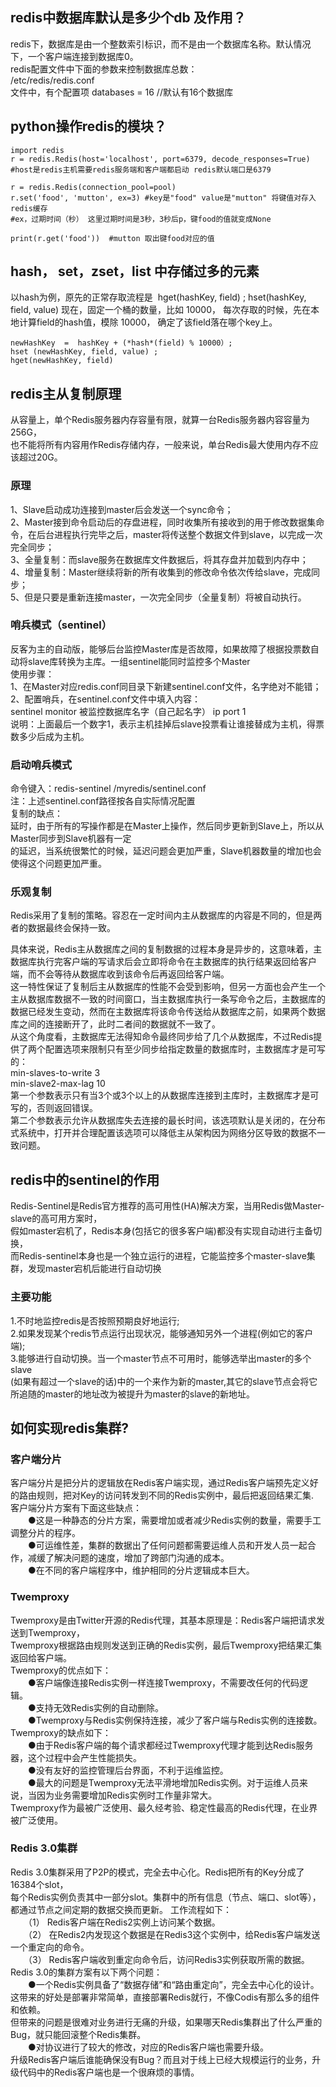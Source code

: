 ## redis中数据库默认是多少个db 及作用？  
redis下，数据库是由一个整数索引标识，而不是由一个数据库名称。默认情况下，一个客户端连接到数据库0。  
redis配置文件中下面的参数来控制数据库总数：  
/etc/redis/redis.conf  
文件中，有个配置项 databases = 16 //默认有16个数据库

## python操作redis的模块？
```
import redis
r = redis.Redis(host='localhost', port=6379, decode_responses=True)
#host是redis主机需要redis服务端和客户端都启动 redis默认端口是6379

r = redis.Redis(connection_pool=pool)
r.set('food', 'mutton', ex=3) #key是"food" value是"mutton" 将键值对存入redis缓存
#ex，过期时间（秒） 这里过期时间是3秒，3秒后p，键food的值就变成None

print(r.get('food'))  #mutton 取出键food对应的值
```

##  hash， set，zset，list 中存储过多的元素
以hash为例，原先的正常存取流程是  hget(hashKey, field) ; hset(hashKey, field, value) 
现在，固定一个桶的数量，比如 10000， 每次存取的时候，先在本地计算field的hash值，模除 10000， 确定了该field落在哪个key上。
```
newHashKey  =  hashKey + (*hash*(field) % 10000）;   
hset (newHashKey, field, value) ;  
hget(newHashKey, field)
```

## redis主从复制原理  
从容量上，单个Redis服务器内存容量有限，就算一台Redis服务器内容容量为256G，  
也不能将所有内容用作Redis存储内存，一般来说，单台Redis最大使用内存不应该超过20G。  
### 原理
1、Slave启动成功连接到master后会发送一个sync命令；  
2、Master接到命令启动后的存盘进程，同时收集所有接收到的用于修改数据集命令，在后台进程执行完毕之后，master将传送整个数据文件到slave，以完成一次完全同步；  
3、全量复制：而slave服务在数据库文件数据后，将其存盘并加载到内存中；  
4、增量复制：Master继续将新的所有收集到的修改命令依次传给slave，完成同步；  
5、但是只要是重新连接master，一次完全同步（全量复制）将被自动执行。  
### 哨兵模式（sentinel）
反客为主的自动版，能够后台监控Master库是否故障，如果故障了根据投票数自动将slave库转换为主库。一组sentinel能同时监控多个Master    
使用步骤：  
1、在Master对应redis.conf同目录下新建sentinel.conf文件，名字绝对不能错；  
2、配置哨兵，在sentinel.conf文件中填入内容：  
sentinel monitor 被监控数据库名字（自己起名字） ip port 1  
说明：上面最后一个数字1，表示主机挂掉后slave投票看让谁接替成为主机，得票数多少后成为主机。    
### 启动哨兵模式
命令键入：redis-sentinel /myredis/sentinel.conf  
注：上述sentinel.conf路径按各自实际情况配置  
复制的缺点：  
延时，由于所有的写操作都是在Master上操作，然后同步更新到Slave上，所以从Master同步到Slave机器有一定  
的延迟，当系统很繁忙的时候，延迟问题会更加严重，Slave机器数量的增加也会使得这个问题更加严重。  
### 乐观复制
Redis采用了复制的策略。容忍在一定时间内主从数据库的内容是不同的，但是两者的数据最终会保持一致。  

具体来说，Redis主从数据库之间的复制数据的过程本身是异步的，这意味着，主数据库执行完客户端的写请求后会立即将命令在主数据库的执行结果返回给客户端，而不会等待从数据库收到该命令后再返回给客户端。  
这一特性保证了复制后主从数据库的性能不会受到影响，但另一方面也会产生一个主从数据库数据不一致的时间窗口，当主数据库执行一条写命令之后，主数据库的数据已经发生变动，然而在主数据库将该命令传送给从数据库之前，如果两个数据库之间的连接断开了，此时二者间的数据就不一致了。  
从这个角度看，主数据库无法得知命令最终同步给了几个从数据库，不过Redis提供了两个配置选项来限制只有至少同步给指定数量的数据库时，主数据库才是可写的：  
min-slaves-to-write 3  
min-slave2-max-lag 10  
第一个参数表示只有当3个或3个以上的从数据库连接到主库时，主数据库才是可写的，否则返回错误。  
第二个参数表示允许从数据库失去连接的最长时间，该选项默认是关闭的，在分布式系统中，打开并合理配置该选项可以降低主从架构因为网络分区导致的数据不一致问题。  

## redis中的sentinel的作用
Redis-Sentinel是Redis官方推荐的高可用性(HA)解决方案，当用Redis做Master-slave的高可用方案时，  
假如master宕机了，Redis本身(包括它的很多客户端)都没有实现自动进行主备切换，  
而Redis-sentinel本身也是一个独立运行的进程，它能监控多个master-slave集群，发现master宕机后能进行自动切换  
### 主要功能
1.不时地监控redis是否按照预期良好地运行;  
2.如果发现某个redis节点运行出现状况，能够通知另外一个进程(例如它的客户端);  
3.能够进行自动切换。当一个master节点不可用时，能够选举出master的多个slave  
(如果有超过一个slave的话)中的一个来作为新的master,其它的slave节点会将它所追随的master的地址改为被提升为master的slave的新地址。

## 如何实现redis集群?
### 客户端分片
客户端分片是把分片的逻辑放在Redis客户端实现，通过Redis客户端预先定义好的路由规则，把对Key的访问转发到不同的Redis实例中，最后把返回结果汇集.  
客户端分片方案有下面这些缺点：  
　　●这是一种静态的分片方案，需要增加或者减少Redis实例的数量，需要手工调整分片的程序。  
　　●可运维性差，集群的数据出了任何问题都需要运维人员和开发人员一起合作，减缓了解决问题的速度，增加了跨部门沟通的成本。  
　　●在不同的客户端程序中，维护相同的分片逻辑成本巨大。
### Twemproxy
Twemproxy是由Twitter开源的Redis代理，其基本原理是：Redis客户端把请求发送到Twemproxy，  
Twemproxy根据路由规则发送到正确的Redis实例，最后Twemproxy把结果汇集返回给客户端。  
Twemproxy的优点如下：  
　　●客户端像连接Redis实例一样连接Twemproxy，不需要改任何的代码逻辑。  
　　●支持无效Redis实例的自动删除。  
　　●Twemproxy与Redis实例保持连接，减少了客户端与Redis实例的连接数。  
Twemproxy的缺点如下：  
　　●由于Redis客户端的每个请求都经过Twemproxy代理才能到达Redis服务器，这个过程中会产生性能损失。  
　　●没有友好的监控管理后台界面，不利于运维监控。  
　　●最大的问题是Twemproxy无法平滑地增加Redis实例。对于运维人员来说，当因为业务需要增加Redis实例时工作量非常大。  
Twemproxy作为最被广泛使用、最久经考验、稳定性最高的Redis代理，在业界被广泛使用。  
### Redis 3.0集群
Redis 3.0集群采用了P2P的模式，完全去中心化。Redis把所有的Key分成了16384个slot，  
每个Redis实例负责其中一部分slot。集群中的所有信息（节点、端口、slot等），都通过节点之间定期的数据交换而更新。
工作流程如下：  
　　（1） Redis客户端在Redis2实例上访问某个数据。  
　　（2） 在Redis2内发现这个数据是在Redis3这个实例中，给Redis客户端发送一个重定向的命令。  
　　（3） Redis客户端收到重定向命令后，访问Redis3实例获取所需的数据。  
  Redis 3.0的集群方案有以下两个问题：  
　　●一个Redis实例具备了“数据存储”和“路由重定向”，完全去中心化的设计。  
      这带来的好处是部署非常简单，直接部署Redis就行，不像Codis有那么多的组件和依赖。  
      但带来的问题是很难对业务进行无痛的升级，如果哪天Redis集群出了什么严重的Bug，就只能回滚整个Redis集群。    
　　●对协议进行了较大的修改，对应的Redis客户端也需要升级。  
      升级Redis客户端后谁能确保没有Bug？而且对于线上已经大规模运行的业务，升级代码中的Redis客户端也是一个很麻烦的事情。  

